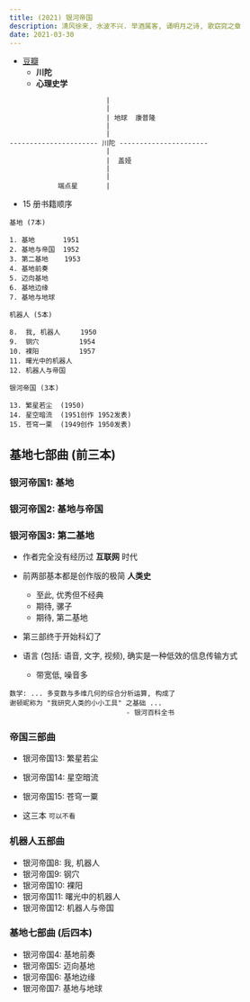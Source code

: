```yaml
---
title: (2021) 银河帝国
description: 清风徐来, 水波不兴. 举酒属客, 诵明月之诗, 歌窈窕之章
date: 2021-03-30
---
```


* [豆瓣](https://book.douban.com/series/11237)
  - **川陀**
  - **心理史学**

```
                        |
                        |
                        | 地球  康普隆
                        |
                        |
---------------------- 川陀 ----------------------
                        |
                        |  盖娅
                        |
                        |
            端点星       |
```

* 15 册书籍顺序

```
基地 (7本)

1. 基地       1951
2. 基地与帝国  1952
3. 第二基地    1953
4. 基地前奏
5. 迈向基地
6. 基地边缘
7. 基地与地球

机器人 (5本)

8.  我, 机器人     1950
9.  钢穴          1954
10. 裸阳          1957
11. 曙光中的机器人
12. 机器人与帝国

银河帝国 (3本)

13. 繁星若尘  (1950)
14. 星空暗流  (1951创作 1952发表)
15. 苍穹一栗  (1949创作 1950发表)
```

## 基地七部曲 (前三本)

### 银河帝国1: 基地
### 银河帝国2: 基地与帝国
### 银河帝国3: 第二基地

* 作者完全没有经历过 **互联网** 时代
* 前两部基本都是创作版的极简 **人类史**
  - 至此, 优秀但不经典
  - 期待, 骡子
  - 期待, 第二基地

* 第三部终于开始科幻了

* 语言 (包括: 语音, 文字, 视频), 确实是一种低效的信息传输方式
  - 带宽低, 噪音多

```
数学: ... 多变数与多维几何的综合分析运算, 构成了
谢顿昵称为 "我研究人类的小小工具" 之基础 ...
                             - 银河百科全书
```

### 帝国三部曲

* 银河帝国13: 繁星若尘
* 银河帝国14: 星空暗流
* 银河帝国15: 苍穹一粟

* 这三本 `可以不看`

### 机器人五部曲

* 银河帝国8:  我, 机器人
* 银河帝国9:  钢穴
* 银河帝国10: 裸阳
* 银河帝国11: 曙光中的机器人
* 银河帝国12: 机器人与帝国

### 基地七部曲 (后四本)

* 银河帝国4: 基地前奏
* 银河帝国5: 迈向基地
* 银河帝国6: 基地边缘
* 银河帝国7: 基地与地球

